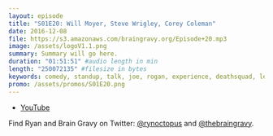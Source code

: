 ```yaml
---
layout: episode
title: "S01E20: Will Moyer, Steve Wrigley, Corey Coleman"
date: 2016-12-08
file: https://s3.amazonaws.com/braingravy.org/Episode+20.mp3
image: /assets/logoV1.1.png
summary: Summary will go here.
duration: "01:51:51" #audio length in min
length: "250072135" #filesize in bytes
keywords: comedy, standup, talk, joe, rogan, experience, deathsquad, legion, of, skanks, science, media, news, video, games, nerd, comics, nerdist, pop, culter, technology, politics, npr
promo: /assets/promos/S01E20.png
---
```



- [YouTube](https://www.youtube.com/channel/UCeHkFQsmv90Num66OcKSAXg)


Find Ryan and Brain Gravy on Twitter: [@rynoctopus](https://twitter.com/rynoctopus) and [@thebraingravy](https://twitter.com/thebraingravy).